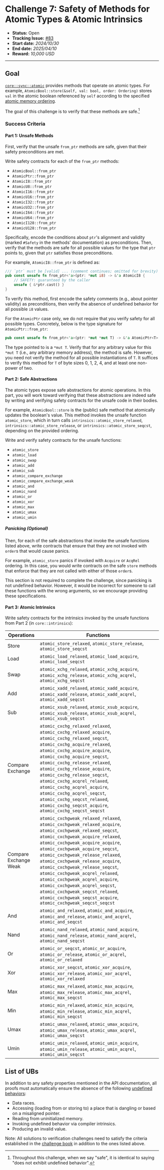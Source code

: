 # Challenge 7: Safety of Methods for Atomic Types & Atomic Intrinsics

- **Status:** Open
- **Tracking Issue:** [#83](https://github.com/model-checking/verify-rust-std/issues/83)
- **Start date:** *2024/10/30*
- **End date:** *2025/04/10*
- **Reward:** *10,000 USD*

-------------------

## Goal

[`core::sync::atomic`](https://doc.rust-lang.org/std/sync/atomic/index.html) provides methods that operate on atomic types.
For example, `AtomicBool::store(&self, val: bool, order: Ordering)` stores `val` in the atomic boolean referenced by `self` according to the specified [atomic memory ordering](https://doc.rust-lang.org/std/sync/atomic/enum.Ordering.html).

The goal of this challenge is to verify that these methods are safe.[^1]

### Success Criteria

#### Part 1: Unsafe Methods

First, verify that the unsafe `from_ptr` methods are safe, given that their safety preconditions are met.

Write safety contracts for each of the `from_ptr` methods:

- `AtomicBool::from_ptr`
- `AtomicPtr::from_ptr`
- `AtomicI8::from_ptr`
- `AtomicU8::from_ptr`
- `AtomicI16::from_ptr`
- `AtomicU16::from_ptr`
- `AtomicI32::from_ptr`
- `AtomicU32::from_ptr`
- `AtomicI64::from_ptr`
- `AtomicU64::from_ptr`
- `AtomicI128::from_ptr`
- `AtomicU128::from_ptr`

Specifically, encode the conditions about `ptr`'s alignment and validity (marked `#Safety` in the methods' documentation) as preconditions.
Then, verify that the methods are safe for all possible values for the type that `ptr` points to, given that `ptr` satisfies those preconditions.

For example, `AtomicI8::from_ptr` is defined as:
```rust
/// `ptr` must be [valid] ... (comment continues; omitted for brevity)
pub const unsafe fn from_ptr<'a>(ptr: *mut i8) -> &'a AtomicI8 {
    // SAFETY: guaranteed by the caller
    unsafe { &*ptr.cast() }
}
```

To verify this method, first encode the safety comments (e.g., about pointer validity) as preconditions, then verify the absence of undefined behavior for all possible `i8` values.

For the `AtomicPtr` case only, we do not require that you verify safety for all possible types.
Concretely, below is the type signature for `AtomicPtr::from_ptr`:

```rust
pub const unsafe fn from_ptr<'a>(ptr: *mut *mut T) -> &'a AtomicPtr<T>
```

The type pointed to is a `*mut T`.
Verify that for any arbitrary value for this `*mut T` (i.e., any arbitrary memory address), the method is safe.
However, you need not verify the method for all possible instantiations of `T`.
It suffices to verify this method for `T` of byte sizes 0, 1, 2, 4, and at least one non-power of two.

#### Part 2: Safe Abstractions

The atomic types expose safe abstractions for atomic operations.
In this part, you will work toward verifying that these abstractions are indeed safe by writing and verifying safety contracts for the unsafe code in their bodies.

For example, `AtomicBool::store` is the (public) safe method that atomically updates the boolean's value.
This method invokes the unsafe function `atomic_store`, which in turn calls `intrinsics::atomic_store_relaxed`, `intrinsics::atomic_store_release`, or `intrinsics::atomic_store_seqcst`, depending on the provided ordering.

Write and verify safety contracts for the unsafe functions:

- `atomic_store`
- `atomic_load`
- `atomic_swap`
- `atomic_add`
- `atomic_sub`
- `atomic_compare_exchange`
- `atomic_compare_exchange_weak`
- `atomic_and`
- `atomic_nand`
- `atomic_or`
- `atomic_xor`
- `atomic_max`
- `atomic_umax`
- `atomic_umin`

##### Panicking (Optional)
Then, for each of the safe abstractions that invoke the unsafe functions listed above, write contracts that ensure that they are not invoked with `order`s that would cause panics.

For example, `atomic_store` panics if invoked with `Acquire` or `AcqRel` ordering.
In this case, you would write contracts on the safe `store` methods that enforce that they are not called with either of those `order`s.

This section is not required to complete the challenge, since panicking is not undefined behavior.
However, it would be incorrect for someone to call these functions with the wrong arguments, so we encourage providing these specifications.

#### Part 3: Atomic Intrinsics

Write safety contracts for the intrinsics invoked by the unsafe functions from Part 2 (in `core::intrinsics`):

| Operations            |  Functions |
|-----------------------|-------------|
| Store                 | `atomic_store_relaxed`, `atomic_store_release`, `atomic_store_seqcst` |
| Load                  | `atomic_load_relaxed`, `atomic_load_acquire`, `atomic_load_seqcst` |
| Swap                  | `atomic_xchg_relaxed`, `atomic_xchg_acquire`, `atomic_xchg_release`, `atomic_xchg_acqrel`, `atomic_xchg_seqcst` |
| Add                   | `atomic_xadd_relaxed`, `atomic_xadd_acquire`, `atomic_xadd_release`, `atomic_xadd_acqrel`, `atomic_xadd_seqcst` |
| Sub                   | `atomic_xsub_relaxed`, `atomic_xsub_acquire`, `atomic_xsub_release`, `atomic_xsub_acqrel`, `atomic_xsub_seqcst` |
| Compare Exchange      | `atomic_cxchg_relaxed_relaxed`, `atomic_cxchg_relaxed_acquire`, `atomic_cxchg_relaxed_seqcst`, `atomic_cxchg_acquire_relaxed`, `atomic_cxchg_acquire_acquire`, `atomic_cxchg_acquire_seqcst`, `atomic_cxchg_release_relaxed`, `atomic_cxchg_release_acquire`, `atomic_cxchg_release_seqcst`, `atomic_cxchg_acqrel_relaxed`, `atomic_cxchg_acqrel_acquire`, `atomic_cxchg_acqrel_seqcst`, `atomic_cxchg_seqcst_relaxed`, `atomic_cxchg_seqcst_acquire`, `atomic_cxchg_seqcst_seqcst` |
| Compare Exchange Weak | `atomic_cxchgweak_relaxed_relaxed`, `atomic_cxchgweak_relaxed_acquire`, `atomic_cxchgweak_relaxed_seqcst`, `atomic_cxchgweak_acquire_relaxed`, `atomic_cxchgweak_acquire_acquire`, `atomic_cxchgweak_acquire_seqcst`, `atomic_cxchgweak_release_relaxed`, `atomic_cxchgweak_release_acquire`, `atomic_cxchgweak_release_seqcst`, `atomic_cxchgweak_acqrel_relaxed`, `atomic_cxchgweak_acqrel_acquire`, `atomic_cxchgweak_acqrel_seqcst`, `atomic_cxchgweak_seqcst_relaxed`, `atomic_cxchgweak_seqcst_acquire`, `atomic_cxchgweak_seqcst_seqcst` |
| And                   | `atomic_and_relaxed`, `atomic_and_acquire`, `atomic_and_release`, `atomic_and_acqrel`, `atomic_and_seqcst` |
| Nand                  | `atomic_nand_relaxed`, `atomic_nand_acquire`, `atomic_nand_release`, `atomic_nand_acqrel`, `atomic_nand_seqcst` |
| Or                    | `atomic_or_seqcst`, `atomic_or_acquire`, `atomic_or_release`, `atomic_or_acqrel`, `atomic_or_relaxed` |
| Xor                   | `atomic_xor_seqcst`, `atomic_xor_acquire`, `atomic_xor_release`, `atomic_xor_acqrel`, `atomic_xor_relaxed` |
| Max                   | `atomic_max_relaxed`, `atomic_max_acquire`, `atomic_max_release`, `atomic_max_acqrel`, `atomic_max_seqcst` |
| Min                   | `atomic_min_relaxed`, `atomic_min_acquire`, `atomic_min_release`, `atomic_min_acqrel`, `atomic_min_seqcst` |
| Umax                  | `atomic_umax_relaxed`, `atomic_umax_acquire`, `atomic_umax_release`, `atomic_umax_acqrel`, `atomic_umax_seqcst` |
| Umin                  | `atomic_umin_relaxed`, `atomic_umin_acquire`, `atomic_umin_release`, `atomic_umin_acqrel`, `atomic_umin_seqcst` |

## List of UBs

In addition to any safety properties mentioned in the API documentation, all proofs must automatically ensure the absence of the following [undefined behaviors](https://github.com/rust-lang/reference/blob/142b2ed77d33f37a9973772bd95e6144ed9dce43/src/behavior-considered-undefined.md):

* Data races.
* Accessing (loading from or storing to) a place that is dangling or based on a misaligned pointer.
* Reading from uninitialized memory.
* Invoking undefined behavior via compiler intrinsics.
* Producing an invalid value.

Note: All solutions to verification challenges need to satisfy the criteria established in the [challenge book](../general-rules.md) in addition to the ones listed above.

[^1]: Throughout this challenge, when we say "safe", it is identical to saying "does not exhibit undefined behavior".